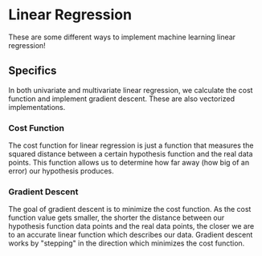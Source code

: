 # Linear Regression
These are some different ways to implement machine learning linear regression!

## Specifics
In both univariate and multivariate linear regression, we calculate the cost function and implement gradient descent. These are also vectorized implementations.
### Cost Function
The cost function for linear regression is just a function that measures the squared distance between a certain hypothesis function and the real data points. This function allows us to determine how far away (how big of an error) our hypothesis produces.
### Gradient Descent
The goal of gradient descent is to minimize the cost function. As the cost function value gets smaller, the shorter the distance between our hypothesis function data points and the real data points, the closer we are to an accurate linear function which describes our data. Gradient descent works by "stepping" in the direction which minimizes the cost function.
